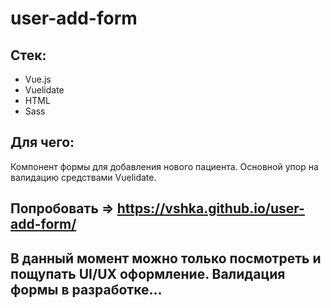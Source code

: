 # user-add-form

## Стек:
- Vue.js
- Vuelidate
- HTML
- Sass

## Для чего:
Компонент формы для добавления нового пациента. Основной упор на валидацию средствами Vuelidate.

## Попробовать => https://vshka.github.io/user-add-form/

## В данный момент можно только посмотреть и пощупать UI/UX оформление. Валидация формы в разработке...
